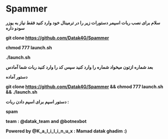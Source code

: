 # Spammer

**سلام برای نصب ربات اسپمر دستورات زیر را در ترمینال خود وارد کنید فقط نیاز به یوزر سودو داره**

**git clone https://github.com/Datak4G/Spammer**

**chmod 777 launch.sh**

**./launch.sh**

**بعد شماره ازتون میخواد شماره را وارد کنید  سپس کد را وارد کنید ربات شما آمادس**

**دستور آماده**

**git clone https://github.com/Datak4G/Spammer && chmod 777 launch.sh && ./launch.sh**

**دستور اسپم برای اسپم دادن ربات :**

**spam**

**team : @datak_team and @botnexbot**

**Powered by @K_a_I_i_I_i_n_u_x : Mamad datak ghadim :)**
